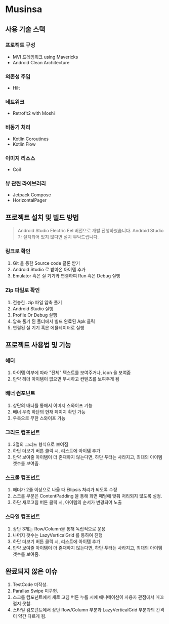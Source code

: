 # Musinsa

## 사용 기술 스택

### 프로젝트 구성
- MVI 프레임워크 using Mavericks
- Android Clean Architecture

### 의존성 주입
- Hilt

### 네트워크
- Retrofit2 with Moshi

### 비동기 처리
- Kotlin Coroutines
- Kotlin Flow

### 이미지 리소스
- Coil
### 뷰 관련 라이브러리
- Jetpack Compose
- HorizontalPager

## 프로젝트 설치 및 빌드 방법
> Android Studio Electric Eel 버전으로 개발 진행하였습니다.
> Android Studio 가 설치되어 있지 않다면 설치 부탁드립니다.
### 링크로 확인
1. Git 을 통한 Source code 클론 받기
2. Android Studio 로 받아온 아이템 추가
3. Emulator 혹은 실 기기와 연결하여 Run 혹은 Debug 실행

### Zip 파일로 확인
1. 전송한 .zip 파일 압축 풀기
2. Android Studio 실행
3. Profile Or Debug 실행
4. 압축 풀기 된 폴더에서 빌드 완료된 Apk 클릭
5. 연결된 실 기기 혹은 에뮬레이터로 실행

## 프로젝트 사용법 및 기능
### 헤더
1. 아이템 여부에 따라 "전체" 텍스트를 보여주거나, icon 을 보여줌
2. 만약 헤더 아이템이 없으면 무시하고 컨텐츠를 보여주게 됨
### 배너 컴포넌트
1. 상단의 배너를 통해서 이미지 스와이프 기능
2. 배너 우측 하단의 현재 페이지 확인 가능
3. 우측으로 무한 스와이프 가능
### 그리드 컴포넌트
1. 3열의 그리드 형식으로 보여짐
2. 하단 더보기 버튼 클릭 시, 리스트에 아이템 추가
3. 만약 보여줄 아이템이 더 존재하지 않는다면, 하단 푸터는 사라지고, 최대의 아이템 갯수를 보여줌.
### 스크롤 컴포넌트
1. 헤더가 2줄 이상으로 나올 때 Ellipsis 처리가 되도록 수정
2. 스크롤 부분은 ContentPadding 을 통해 화면 패딩에 맞춰 처리되지 않도록 설정.
3. 하단 새로고침 버튼 클릭 시, 아이템의 순서가 변경되어 노출
### 스타일 컴포넌트
1. 상단 3개는 Row/Column을 통해 독립적으로 운용
2. 나머지 갯수는 LazyVerticalGrid 를 통하여 진행
3. 하단 더보기 버튼 클릭 시, 리스트에 아이템 추가
4. 만약 보여줄 아이템이 더 존재하지 않는다면, 하단 푸터는 사라지고, 최대의 아이템 갯수를 보여줌.
## 완료되지 않은 이슈
1. TestCode 미작성.
2. Parallax Swipe 미구현.
3. 스크롤 컴포넌트에서 새로 고침 버튼 누를 시에 애니메이션이 사용자 관점에서 매끄럽지 못함.
4. 스타일 컴포넌트에서 상단 Row/Column 부분과 LazyVerticalGrid 부분과의 간격이 약간 다르게 됨.
